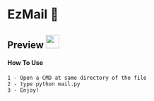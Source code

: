 # EzMail 📨

## Preview  <img src="https://user-images.githubusercontent.com/99289712/194922623-cfa6efb4-e153-40bb-9414-063362d16585.png" width="30px"/>

#### How To Use
```
1 - Open a CMD at same directory of the file
2 - type python mail.py
3 - Enjoy!
```
